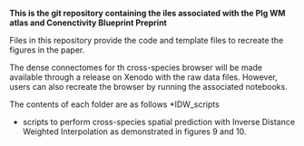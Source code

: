 **This is the git repository containing the iles associated with the PIg WM atlas and Conenctivity Blueprint Preprint**

Files in this repository provide the code and template files to recreate the figures in the paper. 

The dense connectomes for th cross-species browser will be made available through a release on Xenodo with the raw data files. 
However, users can also recreate the browser by running the associated notebooks.

The contents of each folder are as follows
*IDW_scripts
  * scripts to perform cross-species spatial prediction with Inverse Distance Weighted Interpolation as demonstrated in figures 9 and 10.
